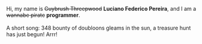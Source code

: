 Hi, my name is ~~Guybrush Threepwood~~ **Luciano Federico Pereira**, and I am a ~~wannabe pirate~~ **programmer**.<br><br>A short song: 348 bounty of doubloons gleams in the sun, a treasure hunt has just begun! Arrr!
